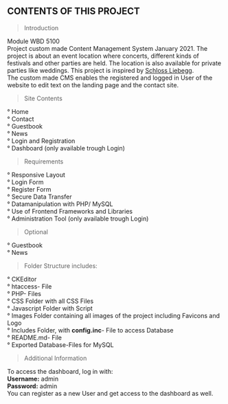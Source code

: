 CONTENTS OF THIS PROJECT
---------------------

> Introduction

Module WBD 5100 <br>
Project custom made Content Management System January 2021. 
The project is about an event location where concerts, different kinds of festivals and other parties are held. The location is also available for private parties like weddings. This project is inspired by <a href="https://www.schloss-liebegg.ch/">Schloss Liebegg</a>. <br>
The custom made CMS enables the registered and logged in User of the website to edit text on the landing page and the contact site.

 > Site Contents

° Home <br>
° Contact <br>
° Guestbook <br>
° News <br>
° Login and Registration <br>
° Dashboard (only available trough Login) <br>

 > Requirements

° Responsive Layout <br>
° Login Form <br>
° Register Form <br>
° Secure Data Transfer <br>
° Datamanipulation with PHP/ MySQL <br>
° Use of Frontend Frameworks and Libraries <br>
° Administration Tool (only available trough Login)

 > Optional

 ° Guestbook <br>
 ° News <br>

> Folder Structure includes:

° CKEditor <br>
° htaccess- File <br>
° PHP- Files <br>
° CSS Folder with all CSS Files<br>
° Javascript Folder with Script<br>
° Images Folder containing all images of the project including Favicons and Logo<br>
° Includes Folder, with <b>config.inc</b>- File to access Database<br>
° README.md- File<br>
° Exported Database-Files for MySQL<br>

> Additional Information

To access the dashboard, log in with: <br>
<b>Username:</b> admin <br>
<b>Password:</b> admin <br>
You can register as a new User and get access to the dashboard as well.<br>




